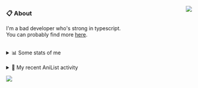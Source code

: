 <a href="https://discord.com/users/338718840873811979"><img align="right" src="https://lanyard-profile-readme.vercel.app/api/338718840873811979?bg=00000000" /></a>

### 📋 About

I'm a bad developer who's strong in typescript. \
You can probably find more [here](https://pxseu.com/about).
<!--
### 🦊Fox

![](https://pxseu.loves.moe/2ELJv3at3.gif)

### 📱 Contact

[🌐 website](https://www.pxseu.com) \
[📧 email](mailto:contact.pxseu@gmail.com)
-->

<br />

<details>
  <summary>📊 Some stats of me</summary>
  
![My github stats!](https://github-readme-stats.vercel.app/api?username=pxseu&show_icons=true&custom_title=My%20Github%20Stats:&line_height=33&include_all_commits=true&bg_color=00000000&title_color=00CCAA&text_color=dddddd&hide_border=true&hide_title=true) \
![My top langauges](https://github-readme-stats.vercel.app/api/top-langs?username=pxseu&show_icons=true&layout=compact&card_width=645&bg_color=00000000&title_color=00CCAA&text_color=dddddd&hide_border=true&hide_title=true) 
</details>

<br />

<details>
  <summary>🌸 My recent AniList activity</summary>
  
<!-- ANILIST_ACTIVITY:start -->

-   📺 Watched episode 2 of [The Great Jahy Will Not Be Defeated!](https://anilist.co/anime/132456) (19:34, 11 August 2021)
-   📺 Watched episode 6 of [Miss Kobayashi's Dragon Maid S](https://anilist.co/anime/107717) (19:05, 11 August 2021)
-   📺 Watched episode 6 of [The Detective Is Already Dead](https://anilist.co/anime/128712) (21:59, 08 August 2021)
-   📺 Watched episode 18 of [Tokyo Revengers](https://anilist.co/anime/120120) (21:49, 08 August 2021)
-   📺 Completed [Weathering With You](https://anilist.co/anime/106286) (23:39, 06 August 2021)

<!-- ANILIST_ACTIVITY:end -->
</details>



![](https://komarev.com/ghpvc/?username=pxseu&color=ff69b4)


